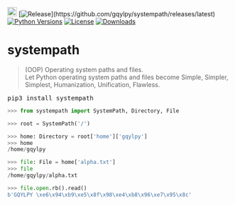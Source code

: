 [<img alt="LOGO" src="http://www.gqylpy.com/static/img/favicon.ico" height="21" width="21"/>](http://www.gqylpy.com)
[![Release](https://img.shields.io/github/release/gqylpy/systempath.svg?style=flat-square")](https://github.com/gqylpy/systempath/releases/latest)
[![Python Versions](https://img.shields.io/pypi/pyversions/systempath)](https://pypi.org/project/systempath)
[![License](https://img.shields.io/pypi/l/systempath)](https://github.com/gqylpy/systempath/blob/master/LICENSE)
[![Downloads](https://pepy.tech/badge/systempath/month)](https://pepy.tech/project/systempath)

# systempath

> (OOP) Operating system paths and files.  
> Let Python operating system paths and files become Simple, Simpler, Simplest, Humanization, Unification, Flawless.

<kbd>pip3 install systempath</kbd>

```python
>>> from systempath import SystemPath, Directory, File

>>> root = SystemPath('/')

>>> home: Directory = root['home']['gqylpy']
>>> home
/home/gqylpy

>>> file: File = home['alpha.txt']
>>> file
/home/gqylpy/alpha.txt

>>> file.open.rb().read()
b'GQYLPY \xe6\x94\xb9\xe5\x8f\x98\xe4\xb8\x96\xe7\x95\x8c'
```
